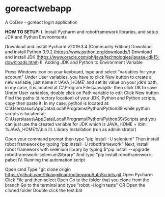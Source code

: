 # goreactwebapp
A CoDev - goreact login application

**HOW TO SETUP:**
I. Install Pycharm and robotframework libraries, and setup JDK and Python Environments

Download and install Pycharm v2019.3.4 (Community Edition)
Download and install Python 3.9.2 (https://www.python.org/downloads/)
Download and install JDK (https://www.oracle.com/ph/java/technologies/javase-jdk15-downloads.html)
II. Adding JDK and Python to Environment Variable

Press Windows icon on your keyboard, type and select "variables for your account"
Under User variables, you have to click New button to create a new variable, just name it ‘JAVA_HOME’ and set its value on your jdk’s path, in my case, it is located at C:\Program Files\Java\jdk- then click OK to save
Under User variables, double click on Path variable to edit
Click New button
Find the paths (directory location) of your JDK, Python and Python scripts, copy then paste it. In my case, python is located at: C:\Users\asus\AppData\Local\Programs\Python\Python39 while python scripts is located at: C:\Users\asus\AppData\Local\Programs\Python\Python39\Scripts and you can just use the created variable for JDK which is JAVA_HOME + \bin: %JAVA_HOME%\bin
III. Library Installation (run as administrator)

Open your command prompt then type "pip install -U selenium"
Then install robot framework by typing “pip install -U robotframework”
Next, install robot framework with selenium library by typing $“pip install --upgrade robotframework-selenium2library"
And type "pip install robotframework-pabot
IV. Running the automation script

Open cmd
Type "git clone origin https://github.com/filpangilinan/optimyappAutoScripts.git
Open Pycharm
Click File and then select Open
Go to the folder that you clone from the branch
Go to the terminal and type "robot -i login tests" OR
Open the cloned folder
Double click the test.bat
